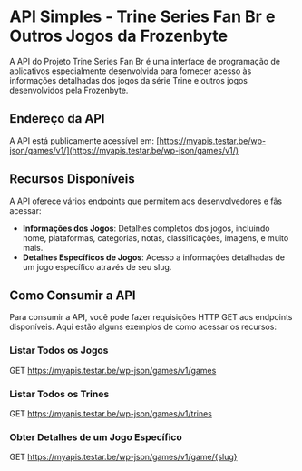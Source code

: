 # API Simples - Trine Series Fan Br e Outros Jogos da Frozenbyte

A API do Projeto Trine Series Fan Br é uma interface de programação de aplicativos especialmente desenvolvida para fornecer acesso às informações detalhadas dos jogos da série Trine e outros jogos desenvolvidos pela Frozenbyte. 

## Endereço da API

A API está publicamente acessível em: [https://myapis.testar.be/wp-json/games/v1/](https://myapis.testar.be/wp-json/games/v1/)

## Recursos Disponíveis

A API oferece vários endpoints que permitem aos desenvolvedores e fãs acessar:

- **Informações dos Jogos**: Detalhes completos dos jogos, incluindo nome, plataformas, categorias, notas, classificações, imagens, e muito mais.
- **Detalhes Específicos de Jogos**: Acesso a informações detalhadas de um jogo específico através de seu slug.

## Como Consumir a API

Para consumir a API, você pode fazer requisições HTTP GET aos endpoints disponíveis. Aqui estão alguns exemplos de como acessar os recursos:

### Listar Todos os Jogos
GET https://myapis.testar.be/wp-json/games/v1/games

### Listar Todos os Trines
GET https://myapis.testar.be/wp-json/games/v1/trines

### Obter Detalhes de um Jogo Específico
GET https://myapis.testar.be/wp-json/games/v1/game/{slug}

